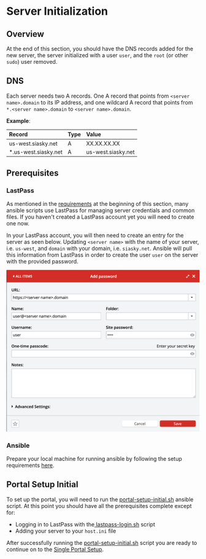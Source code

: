 # Server Initialization

## Overview

At the end of this section, you should have the DNS records added for the new server, the server initialized with a user `user`, and the `root` \(or other `sudo`\) user removed.

## DNS

Each server needs two A records. One A record that points from `<server name>.domain` to its IP address, and one wildcard A record that points from `*.<server name>.domain` to `<server name>.domain`.

**Example**:

| Record | Type | Value |
| :--- | :--- | :--- |
| us-west.siasky.net | A | XX.XX.XX.XX |
| \*.us-west.siasky.net | A | us-west.siasky.net |

## Prerequisites 

### LastPass

As mentioned in the [requirements](../requirements.md#applications) at the beginning of this section, many ansible scripts use LastPass for managing server credentials and common files. If you haven't created a LastPass account yet you will need to create one now.

In your LastPass account, you will then need to create an entry for the server as seen below. Updating `<server name>` with the name of your server, i.e. `us-west`, and `domain` with your domain, i.e. `siasky.net`. Ansible will pull this information from LastPass in order to create the user `user` on the server with the provided password.

![](../../.gitbook/assets/screen-shot-2021-08-25-at-4.39.55-pm.png)

### Ansible

Prepare your local machine for running ansible by following the setup requirements [here](https://github.com/SkynetLabs/ansible-playbooks#requirements).

## Portal Setup Initial

To set up the portal, you will need to run the [portal-setup-initial.sh](https://github.com/SkynetLabs/ansible-playbooks#playbook-portals-setup-initial) ansible script. At this point you should have all the prerequisites complete except for:

* Logging in to LastPass with the[ lastpass-login.sh](https://github.com/SkynetLabs/ansible-playbooks#lastpass-login) script
* Adding your server to your `host.ini` file

After successfully running the [portal-setup-initial.sh](https://github.com/SkynetLabs/ansible-playbooks#playbook-portals-setup-initial) script you are ready to continue on to the [Single Portal Setup](single-portal-setup.md).

